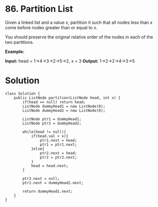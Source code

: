 # 86. Partition List
Given a linked list and a value  _x_, partition it such that all nodes less than  _x_  come before nodes greater than or equal to  _x_.

You should preserve the original relative order of the nodes in each of the two partitions.

**Example:**

**Input:** head = 1->4->3->2->5->2, _x_ = 3
**Output:** 1->2->2->4->3->5

# Solution
```
class Solution {
    public ListNode partition(ListNode head, int x) {
        if(head == null) return head;
        ListNode dummyHead1 = new ListNode(0);
        ListNode dummyHead2 = new ListNode(0);
        
        ListNode ptr1 = dummyHead1;
        ListNode ptr2 = dummyHead2;
        
        while(head != null){
            if(head.val < x){
                ptr1.next = head;
                ptr1 = ptr1.next;
            }else{
                ptr2.next = head;
                ptr2 = ptr2.next;
            }
            head = head.next;
        }
        
        ptr2.next = null;
        ptr1.next = dummyHead2.next;
        
        return dummyHead1.next;
    }
}
```